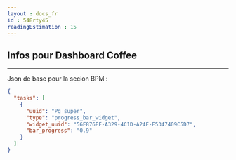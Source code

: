 ```yaml
---
layout : docs_fr
id : 548rty45
readingEstimation : 15
---
```


## Infos pour Dashboard Coffee
------------------------

Json de base pour la secion BPM :

```json
{
  "tasks": [
    {
      "uuid": "Pg super",
      "type": "progress_bar_widget",
      "widget_uuid": "56F876EF-A329-4C1D-A24F-E5347409C5D7",
      "bar_progress": "0.9"
    }
  ]
}
```
